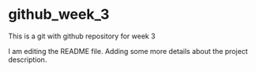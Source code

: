 # github_week_3
This is a git with github repository for week 3

I am editing the README file. Adding some more details about the project description.
